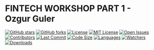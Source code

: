 # FINTECH WORKSHOP PART 1 - Ozgur Guler 
[![GitHub stars](https://img.shields.io/github/stars/ozgurgulerx/htp_fintech_workshop_2502)](https://github.com/ozgurgulerx/htp_fintech_workshop_2502/stargazers)
[![GitHub forks](https://img.shields.io/github/forks/ozgurgulerx/htp_fintech_workshop_2502)](https://github.com/ozgurgulerx/htp_fintech_workshop_2502/network)
[![License](https://img.shields.io/github/license/ozgurgulerx/htp_fintech_workshop_2502)](https://github.com/ozgurgulerx/htp_fintech_workshop_2502/blob/main/LICENSE)
[![MIT License](https://img.shields.io/badge/License-MIT-yellow.svg)](https://opensource.org/licenses/MIT)
[![Open Issues](https://img.shields.io/github/issues/ozgurgulerx/htp_fintech_workshop_2502)](https://github.com/ozgurgulerx/htp_fintech_workshop_2502/issues)
[![Contributors](https://img.shields.io/github/contributors/ozgurgulerx/htp_fintech_workshop_2502)](https://github.com/ozgurgulerx/htp_fintech_workshop_2502/graphs/contributors)
[![Last Commit](https://img.shields.io/github/last-commit/ozgurgulerx/htp_fintech_workshop_2502)](https://github.com/ozgurgulerx/htp_fintech_workshop_2502/commits/main)
[![Code Size](https://img.shields.io/github/languages/code-size/ozgurgulerx/htp_fintech_workshop_2502)](https://github.com/ozgurgulerx/htp_fintech_workshop_2502)
[![Languages](https://img.shields.io/github/languages/top/ozgurgulerx/htp_fintech_workshop_2502)](https://github.com/ozgurgulerx/htp_fintech_workshop_2502)
[![Watchers](https://img.shields.io/github/watchers/ozgurgulerx/htp_fintech_workshop_2502?style=social)](https://github.com/ozgurgulerx/htp_fintech_workshop_2502/watchers)
[![Downloads](https://img.shields.io/github/downloads/ozgurgulerx/htp_fintech_workshop_2502/total)](https://github.com/ozgurgulerx/htp_fintech_workshop_2502/releases)

